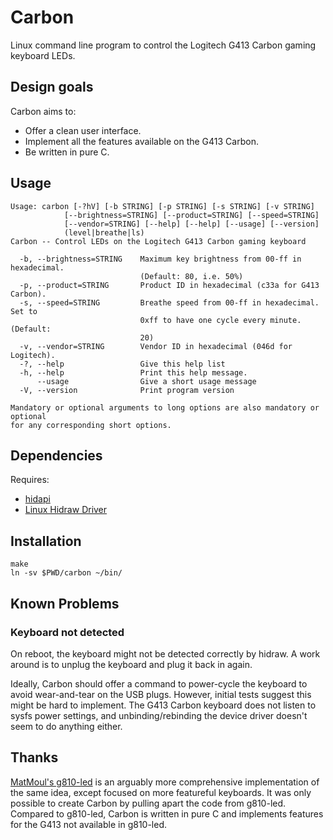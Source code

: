 Carbon
====

Linux command line program to control the Logitech G413 Carbon gaming keyboard LEDs.


Design goals
----

Carbon aims to:

* Offer a clean user interface.
* Implement all the features available on the G413 Carbon.
* Be written in pure C.


Usage
----

~~~
Usage: carbon [-?hV] [-b STRING] [-p STRING] [-s STRING] [-v STRING]
            [--brightness=STRING] [--product=STRING] [--speed=STRING]
            [--vendor=STRING] [--help] [--help] [--usage] [--version]
            (level|breathe|ls)
Carbon -- Control LEDs on the Logitech G413 Carbon gaming keyboard

  -b, --brightness=STRING    Maximum key brightness from 00-ff in hexadecimal.
                             (Default: 80, i.e. 50%)
  -p, --product=STRING       Product ID in hexadecimal (c33a for G413 Carbon).
  -s, --speed=STRING         Breathe speed from 00-ff in hexadecimal. Set to
                             0xff to have one cycle every minute. (Default:
                             20)
  -v, --vendor=STRING        Vendor ID in hexadecimal (046d for Logitech).
  -?, --help                 Give this help list
  -h, --help                 Print this help message.
      --usage                Give a short usage message
  -V, --version              Print program version

Mandatory or optional arguments to long options are also mandatory or optional
for any corresponding short options.
~~~


Dependencies
----

Requires:

* [hidapi](http://www.signal11.us/oss/hidapi/)
* [Linux Hidraw Driver](https://www.kernel.org/doc/Documentation/hid/hidraw.txt)


Installation
----

~~~
make
ln -sv $PWD/carbon ~/bin/
~~~


Known Problems
----

### Keyboard not detected

On reboot, the keyboard might not be detected correctly by hidraw.
A work around is to unplug the keyboard and plug it back in again.

Ideally, Carbon should offer a command to power-cycle the keyboard to avoid wear-and-tear on the USB plugs.
However, initial tests suggest this might be hard to implement.
The G413 Carbon keyboard does not listen to sysfs power settings, and unbinding/rebinding the device driver doesn't seem to do anything either.


Thanks
----

[MatMoul's g810-led](https://github.com/MatMoul/g810-led) is an arguably more comprehensive implementation of the same idea, except focused on more featureful keyboards.
It was only possible to create Carbon by pulling apart the code from g810-led.
Compared to g810-led, Carbon is written in pure C and implements features for the G413 not available in g810-led.

